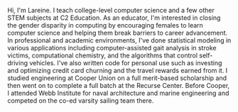 Hi, I'm Lareine. I teach college-level computer science and a few other STEM subjects at C2 Education. As an educator, I'm interested in closing the gender disparity in computing by encouraging females to learn computer science and helping them break barriers to career advancement. In professional and academic environments, I've done statistical modeling in various applications including computer-assisted gait analysis in stroke victims, computational chemistry, and the algorithms that control self-driving vehicles. I've also written code for personal use such as investing and optimizing credit card churning and the travel rewards earned from it. I studied engineering at Cooper Union on a full merit-based scholarship and then went on to complete a full batch at the Recurse Center. Before Cooper, I attended Webb Institute for naval architecture and marine engineering and competed on the co-ed varsity sailing team there.
